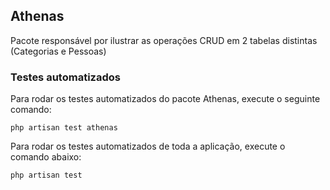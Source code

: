 ## Athenas
Pacote responsável por ilustrar as operações CRUD em 2 tabelas distintas (Categorias e Pessoas)

### Testes automatizados

Para rodar os testes automatizados do pacote Athenas, execute o seguinte comando:
```
php artisan test athenas
```

Para rodar os testes automatizados de toda a aplicação, execute o comando abaixo:
```
php artisan test
```